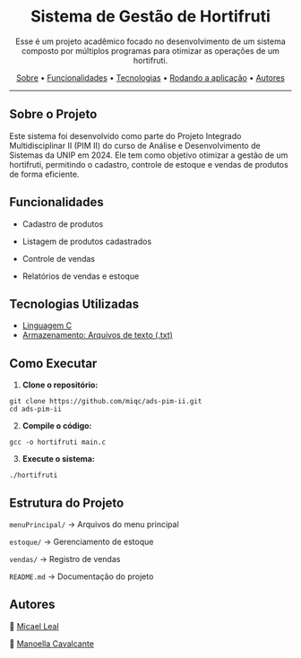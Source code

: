 <h1 align="center">Sistema de Gestão de Hortifruti</h1>


<p align="center">Esse é um projeto acadêmico focado no desenvolvimento de um sistema composto por múltiplos programas para otimizar as operações de um hortifruti.</p>

<p align="center">
 <a href="#sobre-o-projeto">Sobre</a> •
   <a href="#funcionalidades">Funcionalidades</a> •
   <a href="#tecnologias-utilizadas">Tecnologias</a> •
   <a href="#como-executar">Rodando a aplicação</a> •
   <a href="#autores">Autores</a>
</p>

---

## Sobre o Projeto

Este sistema foi desenvolvido como parte do Projeto Integrado Multidisciplinar II (PIM II) do curso de Análise e Desenvolvimento de Sistemas da UNIP em 2024. Ele tem como objetivo otimizar a gestão de um hortifruti, permitindo o cadastro, controle de estoque e vendas de produtos de forma eficiente.

##  Funcionalidades

- Cadastro de produtos

- Listagem de produtos cadastrados

- Controle de vendas

- Relatórios de vendas e estoque

##  Tecnologias Utilizadas

- [Linguagem C](https://www.c-language.org/)
- [Armazenamento: Arquivos de texto (.txt)](https://linguagemc.com.br/arquivos-em-c-categoria-usando-arquivos/)

##  Como Executar

1. **Clone o repositório:**
   
```
git clone https://github.com/miqc/ads-pim-ii.git
cd ads-pim-ii
```

2. **Compile o código:**

```
gcc -o hortifruti main.c
```

3. **Execute o sistema:**

```
./hortifruti
```

## Estrutura do Projeto

``menuPrincipal/`` → Arquivos do menu principal

``estoque/`` → Gerenciamento de estoque

``vendas/`` → Registro de vendas

``README.md`` → Documentação do projeto

## Autores

👤 [Micael Leal](https://www.linkedin.com/in/micaeldev) 

👤 [Manoella Cavalcante](https://www.linkedin.com/in/manumouran/) 

